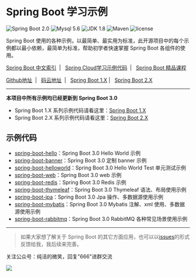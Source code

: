 Spring Boot 学习示例
=========================

![Spring Boot 2.0](https://img.shields.io/badge/Spring%20Boot-2.0-brightgreen.svg)
![Mysql 5.6](https://img.shields.io/badge/Mysql-5.6-blue.svg)
![JDK 1.8](https://img.shields.io/badge/JDK-1.8-brightgreen.svg)
![Maven](https://img.shields.io/badge/Maven-3.5.0-yellowgreen.svg)
![license](https://img.shields.io/badge/license-MPL--2.0-blue.svg)
 
Spring Boot 使用的各种示例，以最简单、最实用为标准，此开源项目中的每个示例都以最小依赖，最简单为标准，帮助初学者快速掌握 Spring Boot 各组件的使用。

[Spring Boot 中文索引](https://github.com/ityouknow/awesome-spring-boot) &nbsp;| &nbsp; [Spring Cloud学习示例代码](https://github.com/ityouknow/spring-cloud-examples) &nbsp;| &nbsp; [Spring Boot 精品课程](https://github.com/ityouknow/spring-boot-leaning) 

 [Github地址](https://github.com/ityouknow/spring-boot-examples) &nbsp;| &nbsp; [码云地址](https://gitee.com/ityouknow/spring-boot-examples) &nbsp;| &nbsp;  [Spring Boot 1.X](https://github.com/ityouknow/spring-boot-examples/tree/master/1.x) | &nbsp;  [Spring Boot 2.X](https://github.com/ityouknow/spring-boot-examples/tree/master/2.x)

---


**本项目中所有示例均已经更新到 Spring Boot 3.0**

- Spring Boot 1.X  系列示例代码请看这里：[Spring Boot 1.X](https://github.com/ityouknow/spring-boot-examples/tree/master/1.x)   
- Spring Boot 2.X  系列示例代码请看这里：[Spring Boot 2.X](https://github.com/ityouknow/spring-boot-examples/tree/master/2.x) 



## 示例代码

- [spring-boot-hello](https://github.com/ityouknow/spring-boot-examples/tree/master/spring-boot-hello)：Spring Boot 3.0  Hello World 示例
- [spring-boot-banner](https://github.com/ityouknow/spring-boot-examples/tree/master/spring-boot-hello)：Spring Boot 3.0  定制 banner 示例
- [spring-boot-helloworld](https://github.com/ityouknow/spring-boot-examples/tree/master/spring-boot-helloWorld)：Spring Boot 3.0  Hello World Test 单元测试示例
- [spring-boot-web](https://github.com/ityouknow/spring-boot-examples/tree/master/spring-boot-web)：Spring Boot 3.0 web 示例
- [spring-boot-redis](https://github.com/ityouknow/spring-boot-examples/tree/master/spring-boot-redis)：Spring Boot 3.0 Redis 示例
- [spring-boot-thymeleaf](https://github.com/ityouknow/spring-boot-examples/tree/master/spring-boot-thymeleaf)：Spring Boot 3.0 Thymeleaf 语法、布局使用示例
- [spring-boot-jpa](https://github.com/ityouknow/spring-boot-examples/tree/master/spring-boot-jpa)：Spring Boot 3.0 Jpa 操作、多数据源使用示例
- [spring-boot-mybatis](https://github.com/ityouknow/spring-boot-examples/tree/master/spring-boot-mybatis)：Spring Boot 3.0 Mybatis 注解、xml 使用、多数据源使用示例
- [spring-boot-rabbitmq](https://github.com/ityouknow/spring-boot-examples/tree/master/spring-boot-rabbitmq)：Spring Boot 3.0 RabbitMQ 各种常见场景使用示例

---

> 如果大家想了解关于 Spring Boot 的其它方面应用，也可以以[issues](https://github.com/ityouknow/spring-boot-examples/issues)的形式反馈给我，我后续来完善。

关注公众号：纯洁的微笑，回复"666"进群交流

![](http://www.ityouknow.com/assets/images/keeppuresmile_430.jpg)